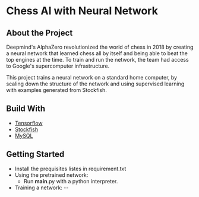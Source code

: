 # Chess AI with Neural Network

## About the Project
Deepmind's AlphaZero revolutionized the world of chess in 2018 by creating a neural network that learned chess all by itself and being able to beat the top engines at the time. To train and run the network, the team had access to Google's supercomputer infrastructure. 

This project trains a neural network on a standard home computer, by scaling down the structure of the network and using supervised learning with examples generated from Stockfish.

## Build With
- [Tensorflow](https://www.tensorflow.org/)
- [Stockfish](https://stockfishchess.org/)
- [MySQL](https://www.mysql.com/)

## Getting Started
- Install the prequisites listes in requirement.txt
- Using the pretrained network:
  - Run __main__.py with a python interpreter.
- Training a network:
-- 
